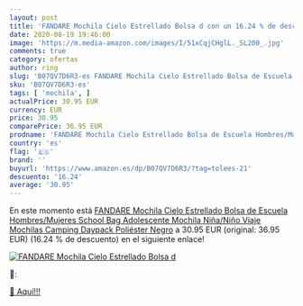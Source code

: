 ```yaml
---
layout: post
title: 'FANDARE Mochila Cielo Estrellado Bolsa d con un 16.24 % de descuento'
date: 2020-08-19 19:46:00
image: 'https://m.media-amazon.com/images/I/51xCqjCHglL._SL200_.jpg'
comments: true
category: ofertas
author: ring
slug: 'B07QV7D6R3-es FANDARE Mochila Cielo Estrellado Bolsa de Escuela...'
sku: 'B07QV7D6R3-es'
tags: [ 'mochila', ]
actualPrice: 30.95 EUR
currency: EUR
price: 30.95
comparePrice: 36.95 EUR
prodname: 'FANDARE Mochila Cielo Estrellado Bolsa de Escuela Hombres/Mujeres School Bag Adolescente Mochila Niña/Niño Viaje Mochilas Camping Daypack Poliéster Negro'
country: 'es'
flag: '🇪🇸'
brand: ''
buyurl: 'https://www.amazon.es/dp/B07QV7D6R3/?tag=tolees-21'
descuento: '16.24'
average: '30.95'
---
```


En este momento está [FANDARE Mochila Cielo Estrellado Bolsa de Escuela Hombres/Mujeres School Bag Adolescente Mochila Niña/Niño Viaje Mochilas Camping Daypack Poliéster Negro](https://www.amazon.es/dp/B07QV7D6R3/?tag=tolees-21) a 30.95 EUR (original: 36.95 EUR) (16.24 %  de descuento) en el siguiente enlace!

[![FANDARE Mochila Cielo Estrellado Bolsa d](https://m.media-amazon.com/images/I/51xCqjCHglL._SL200_.jpg)](https://www.amazon.es/dp/B07QV7D6R3/?tag=tolees-21)

🔎:


[🛒 Aquí!!!](https://www.amazon.es/dp/B07QV7D6R3/?tag=tolees-21)
